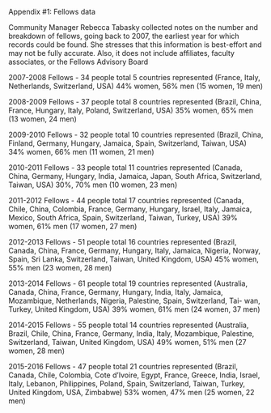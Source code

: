 Appendix #1: Fellows data 

Community Manager Rebecca Tabasky collected notes on the number and breakdown of fellows, going back to 2007, the earliest year for which records could be found. She stresses that this information is best-effort and may not be fully accurate. Also, it does not include affiliates, faculty associates, or the 
Fellows Advisory Board 

2007-2008 Fellows - 34 people total 
5 countries represented (France, Italy, Netherlands, Switzerland, USA) 44% women, 56% men (15 women, 19 men) 

2008-2009 Fellows - 37 people total 
8 countries represented (Brazil, China, France, Hungary, Italy, Poland, Switzerland, USA) 35% women, 65% men (13 women, 24 men) 

2009-2010 Fellows - 32 people total 
10 countries represented (Brazil, China, Finland, Germany, Hungary, Jamaica, Spain, Switzerland, Taiwan, USA) 34% women, 66% men (11 women, 21 men) 

2010-2011 Fellows - 33 people total 
11 countries represented (Canada, China, Germany, Hungary, India, Jamaica, Japan, South Africa, Switzerland, Taiwan, USA) 30%, 70% men (10 women, 23 men) 

2011-2012 Fellows - 44 people total 
17 countries represented (Canada, Chile, China, Colombia, France, Germany, Hungary, Israel, Italy, Jamaica, Mexico, South Africa, Spain, Switzerland, Taiwan, Turkey, USA) 39% women, 61% men (17 women, 27 men) 

2012-2013 Fellows - 51 people total 
16 countries represented (Brazil, Canada, China, France, Germany, Hungary, Italy, Jamaica, Nigeria, Norway, Spain, Sri Lanka, Switzerland, Taiwan, United Kingdom, USA) 45% women, 55% men (23 women, 28 men)
 
2013-2014 Fellows - 61 people total 
19 countries represented (Australia, Canada, China, France, Germany, Hungary, India, Italy, Jamaica, Mozambique, Netherlands, Nigeria, Palestine, Spain, Switzerland, Tai- wan, Turkey, United Kingdom, USA) 39% women, 61% men 
(24 women, 37 men)
 
2014-2015 Fellows - 55 people total 
14 countries represented (Australia, Brazil, Chile, China, France, Germany, India, Italy, Mozambique, Palestine, Switzerland, Taiwan, United Kingdom, USA) 49% women, 51% men (27 women, 28 men)
 
2015-2016 Fellows - 47 people total 
21 countries represented (Brazil, Canada, Chile, Colombia, Cote d’Ivoire, Egypt, France, Greece, India, Israel, Italy, Lebanon, Philippines, Poland, Spain, Switzerland, Taiwan, Turkey, United Kingdom, USA, Zimbabwe) 53% women, 47% men 
(25 women, 22 men) 
